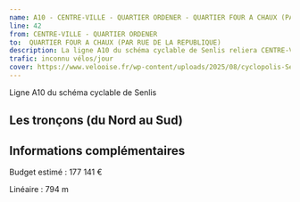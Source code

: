 ```yaml
---
name: A10 - CENTRE-VILLE - QUARTIER ORDENER - QUARTIER FOUR A CHAUX (PAR RUE DE LA REPUBLIQUE)
line: 42
from: CENTRE-VILLE - QUARTIER ORDENER
to:  QUARTIER FOUR A CHAUX (PAR RUE DE LA REPUBLIQUE) 
description: La ligne A10 du schéma cyclable de Senlis reliera CENTRE-VILLE - QUARTIER ORDENER à QUARTIER FOUR A CHAUX (PAR RUE DE LA REPUBLIQUE) 
trafic: inconnu vélos/jour
cover: https://www.velooise.fr/wp-content/uploads/2025/08/cyclopolis-Senlis-A10.jpg
---
```

Ligne A10 du schéma cyclable de Senlis
## Les tronçons (du Nord au Sud)

## Informations complémentaires

Budget estimé : 177 141 €

Linéaire : 794 m

